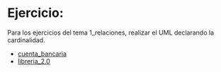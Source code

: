 # Ejercicio:
Para los ejercicios del tema 1_relaciones, realizar el UML declarando la cardinalidad.

- [cuenta_bancaria]()
- [libreria_2.0]()